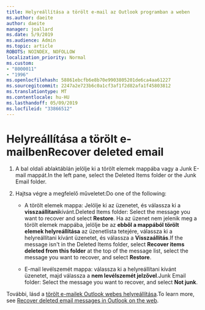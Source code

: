```yaml
---
title: Helyreállítása a törölt e-mail az Outlook programban a weben
ms.author: daeite
author: daeite
manager: joallard
ms.date: 5/9/2019
ms.audience: Admin
ms.topic: article
ROBOTS: NOINDEX, NOFOLLOW
localization_priority: Normal
ms.custom:
- "8000011"
- "1996"
ms.openlocfilehash: 58861ebcfb6e8b70e9903805201de6ca4aa61227
ms.sourcegitcommit: 2247a2e723b6c0a1cf3af1f2d82afa1f45803812
ms.translationtype: MT
ms.contentlocale: hu-HU
ms.lasthandoff: 05/09/2019
ms.locfileid: "33866512"
---
```

# <a name="recover-deleted-email"></a><span data-ttu-id="ed2e1-102">Helyreállítása a törölt e-mailben</span><span class="sxs-lookup"><span data-stu-id="ed2e1-102">Recover deleted email</span></span>

1. <span data-ttu-id="ed2e1-103">A bal oldali ablaktáblán jelölje ki a törölt elemek mappába vagy a Junk E-mail mappát.</span><span class="sxs-lookup"><span data-stu-id="ed2e1-103">In the left pane, select the Deleted Items folder or the Junk Email folder.</span></span>

2. <span data-ttu-id="ed2e1-104">Hajtsa végre a megfelelő műveletet:</span><span class="sxs-lookup"><span data-stu-id="ed2e1-104">Do one of the following:</span></span>

    - <span data-ttu-id="ed2e1-105">A törölt elemek mappa: Jelölje ki az üzenetet, és válassza ki a **visszaállítani**kívánt.</span><span class="sxs-lookup"><span data-stu-id="ed2e1-105">Deleted Items folder: Select the message you want to recover and select **Restore**.</span></span> <span data-ttu-id="ed2e1-106">Ha az üzenet nem jelenik meg a törölt elemek mappába, jelölje be az **ebből a mappából törölt elemek helyreállítása** az üzenetlista tetejére, válassza ki a helyreállítani kívánt üzenetet, és válassza a **Visszaállítás**.</span><span class="sxs-lookup"><span data-stu-id="ed2e1-106">If the message isn't in the Deleted Items folder, select **Recover items deleted from this folder** at the top of the message list, select the message you want to recover, and select **Restore**.</span></span>

    - <span data-ttu-id="ed2e1-107">E-mail levélszemét mappa: válassza ki a helyreállítani kívánt üzenetet, majd válassza a **nem levélszemét jelzővel**.</span><span class="sxs-lookup"><span data-stu-id="ed2e1-107">Junk Email folder: Select the message you want to recover, and select **Not junk**.</span></span>

<span data-ttu-id="ed2e1-108">További, lásd a [törölt e-mailek Outlook webes helyreállítása](https://support.office.com/article/a8ca78ac-4721-4066-95dd-571842e9fb11).</span><span class="sxs-lookup"><span data-stu-id="ed2e1-108">To learn more, see [Recover deleted email messages in Outlook on the web](https://support.office.com/article/a8ca78ac-4721-4066-95dd-571842e9fb11).</span></span>